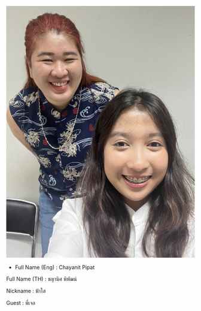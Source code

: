 ![alt text for screen readers](/image_73596191.JPG "Text to show on mouseover")
<p><ul><li>Full Name (Eng) : Chayanit Pipat</li></ul></p>
<p>Full Name (TH) : ชญานิศ พิพัฒน์</p>
<p>Nickname : ฟ้าใส</p>
<p>Guest : พี่เจล</p>
